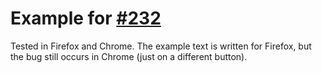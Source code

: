 # Example for [#232](https://github.com/reach/reach-ui/pull/232)

Tested in Firefox and Chrome.
The example text is written for Firefox, but the bug still occurs in Chrome (just on a different button).
